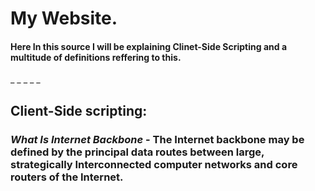 # My Website.
#### Here In this source I will be explaining Clinet-Side Scripting and a multitude of definitions reffering to this.
_
_
_
_
_
## **Client-Side scripting:**
### _What Is Internet Backbone_ - The Internet backbone may be defined by the principal data routes between large, strategically Interconnected computer networks and core routers of the Internet. 

